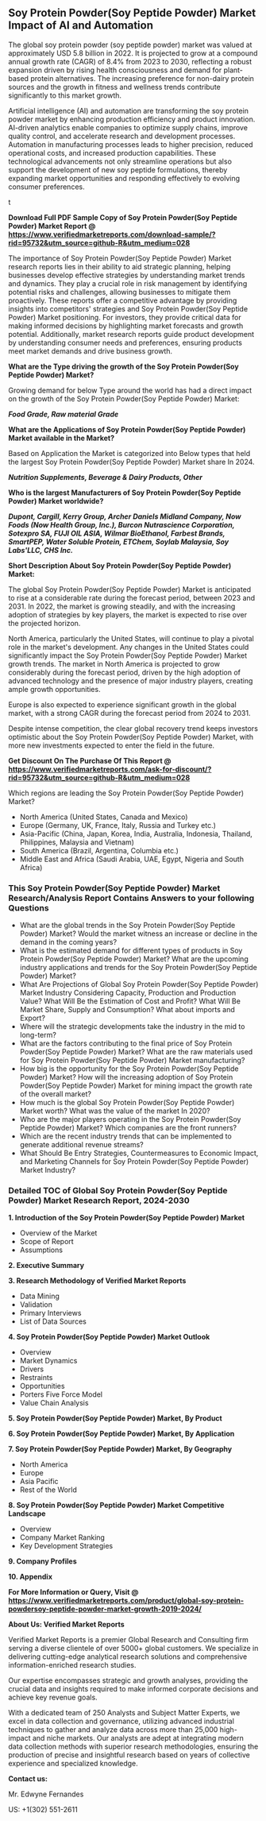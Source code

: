 <h2>Soy Protein Powder(Soy Peptide Powder) Market Impact of AI and Automation</h2><p>The global soy protein powder (soy peptide powder) market was valued at approximately USD 5.8 billion in 2022. It is projected to grow at a compound annual growth rate (CAGR) of 8.4% from 2023 to 2030, reflecting a robust expansion driven by rising health consciousness and demand for plant-based protein alternatives. The increasing preference for non-dairy protein sources and the growth in fitness and wellness trends contribute significantly to this market growth.</p><p>Artificial intelligence (AI) and automation are transforming the soy protein powder market by enhancing production efficiency and product innovation. AI-driven analytics enable companies to optimize supply chains, improve quality control, and accelerate research and development processes. Automation in manufacturing processes leads to higher precision, reduced operational costs, and increased production capabilities. These technological advancements not only streamline operations but also support the development of new soy peptide formulations, thereby expanding market opportunities and responding effectively to evolving consumer preferences.</p>t</p><p id="" class=""><strong>Download Full PDF Sample Copy of Soy Protein Powder(Soy Peptide Powder) Market Report @ <a href="https://www.verifiedmarketreports.com/download-sample/?rid=95732&utm_source=github-R&utm_medium=028" target="_blank">https://www.verifiedmarketreports.com/download-sample/?rid=95732&utm_source=github-R&utm_medium=028</a></strong></p><p>The importance of&nbsp;Soy Protein Powder(Soy Peptide Powder) Market research reports lies in their ability to aid strategic planning, helping businesses develop effective strategies by understanding market trends and dynamics. They play a crucial role in risk management by identifying potential risks and challenges, allowing businesses to mitigate them proactively. These reports offer a competitive advantage by providing insights into competitors' strategies and Soy Protein Powder(Soy Peptide Powder) Market positioning. For investors, they provide critical data for making informed decisions by highlighting market forecasts and growth potential. Additionally, market research reports guide product development by understanding consumer needs and preferences, ensuring products meet market demands and drive business growth.</p><p><strong>What are the&nbsp;Type driving the growth of the Soy Protein Powder(Soy Peptide Powder) Market?</strong></p><p id="" class="">Growing demand for below Type around the world has had a direct impact on the growth of the Soy Protein Powder(Soy Peptide Powder) Market:</p><em><strong>Food Grade, Raw material Grade</strong></em></p><strong>What are the&nbsp;Applications&nbsp;of Soy Protein Powder(Soy Peptide Powder) Market available in the Market?</strong></p><p id="" class="">Based on Application the Market is categorized into Below types that held the largest Soy Protein Powder(Soy Peptide Powder) Market share In 2024.</p><em><strong>Nutrition Supplements, Beverage & Dairy Products, Other</strong></em></p><strong>Who is the largest Manufacturers of Soy Protein Powder(Soy Peptide Powder) Market worldwide?</strong></p><p><em><strong>Dupont, Cargill, Kerry Group, Archer Daniels Midland Company, Now Foods (Now Health Group, Inc.), Burcon Nutrascience Corporation, Sotexpro SA, FUJI OIL ASIA, Wilmar BioEthanol, Farbest Brands, SmartPEP, Water Soluble Protein, ETChem, Soylab Malaysia, Soy Labs'LLC, CHS Inc.</strong></em></p><p id="" class=""><strong>Short Description About Soy Protein Powder(Soy Peptide Powder) Market:</strong></p><p>The global Soy Protein Powder(Soy Peptide Powder) Market is anticipated to rise at a considerable rate during the forecast period, between 2023 and 2031. In 2022, the market is growing steadily, and with the increasing adoption of strategies by key players, the market is expected to rise over the projected horizon.</p><p>North America, particularly the United States, will continue to play a pivotal role in the market's development. Any changes in the United States could significantly impact the Soy Protein Powder(Soy Peptide Powder) Market growth trends. The market in North America is projected to grow considerably during the forecast period, driven by the high adoption of advanced technology and the presence of major industry players, creating ample growth opportunities.</p><p>Europe is also expected to experience significant growth in the global market, with a strong CAGR during the forecast period from 2024 to 2031.</p><p>Despite intense competition, the clear global recovery trend keeps investors optimistic about the Soy Protein Powder(Soy Peptide Powder) Market, with more new investments expected to enter the field in the future.</p><p id="" class=""><strong>Get Discount On The Purchase Of This Report @ <a href="https://www.verifiedmarketreports.com/ask-for-discount/?rid=95732&utm_source=github-R&utm_medium=028" target="_blank">https://www.verifiedmarketreports.com/ask-for-discount/?rid=95732&utm_source=github-R&utm_medium=028</a></strong></p>Which regions are leading the Soy Protein Powder(Soy Peptide Powder) Market?</p><ul><li>North America (United States, Canada and Mexico)</li><li>Europe (Germany, UK, France, Italy, Russia and Turkey etc.)</li><li>Asia-Pacific (China, Japan, Korea, India, Australia, Indonesia, Thailand, Philippines, Malaysia and Vietnam)</li><li>South America (Brazil, Argentina, Columbia etc.)</li><li>Middle East and Africa (Saudi Arabia, UAE, Egypt, Nigeria and South Africa)</li></ul><h3 id="" class="">This Soy Protein Powder(Soy Peptide Powder) Market Research/Analysis Report Contains Answers to your following Questions</h3><ul><li>What are the global trends in the Soy Protein Powder(Soy Peptide Powder) Market? Would the market witness an increase or decline in the demand in the coming years?</li><li>What is the estimated demand for different types of products in Soy Protein Powder(Soy Peptide Powder) Market? What are the upcoming industry applications and trends for the Soy Protein Powder(Soy Peptide Powder) Market?</li><li>What Are Projections of Global Soy Protein Powder(Soy Peptide Powder) Market Industry Considering Capacity, Production and Production Value? What Will Be the Estimation of Cost and Profit? What Will Be Market Share, Supply and Consumption? What about imports and Export?</li><li>Where will the strategic developments take the industry in the mid to long-term?</li><li>What are the factors contributing to the final price of Soy Protein Powder(Soy Peptide Powder) Market? What are the raw materials used for Soy Protein Powder(Soy Peptide Powder) Market manufacturing?</li><li>How big is the opportunity for the Soy Protein Powder(Soy Peptide Powder) Market? How will the increasing adoption of Soy Protein Powder(Soy Peptide Powder) Market for mining impact the growth rate of the overall market?</li><li>How much is the global Soy Protein Powder(Soy Peptide Powder) Market worth? What was the value of the market In 2020?</li><li>Who are the major players operating in the Soy Protein Powder(Soy Peptide Powder) Market? Which companies are the front runners?</li><li>Which are the recent industry trends that can be implemented to generate additional revenue streams?</li><li>What Should Be Entry Strategies, Countermeasures to Economic Impact, and Marketing Channels for Soy Protein Powder(Soy Peptide Powder) Market Industry?</li></ul><h3 id="" class="">Detailed TOC of Global Soy Protein Powder(Soy Peptide Powder) Market Research Report, 2024-2030</h3><p id="" class=""><strong>1. Introduction of the Soy Protein Powder(Soy Peptide Powder) Market</strong></p><ul><li>Overview of the Market</li><li>Scope of Report</li><li>Assumptions</li></ul><p id="" class=""><strong>2. Executive Summary</strong></p><p id="" class=""><strong>3. Research Methodology of Verified Market Reports</strong></p><ul><li>Data Mining</li><li>Validation</li><li>Primary Interviews</li><li>List of Data Sources</li></ul><p id="" class=""><strong>4. Soy Protein Powder(Soy Peptide Powder) Market Outlook</strong></p><ul><li>Overview</li><li>Market Dynamics</li><li>Drivers</li><li>Restraints</li><li>Opportunities</li><li>Porters Five Force Model</li><li>Value Chain Analysis</li></ul><p id="" class=""><strong>5. Soy Protein Powder(Soy Peptide Powder) Market, By Product</strong></p><p id="" class=""><strong>6. Soy Protein Powder(Soy Peptide Powder) Market, By Application</strong></p><p id="" class=""><strong>7. Soy Protein Powder(Soy Peptide Powder) Market, By Geography</strong></p><ul><li>North America</li><li>Europe</li><li>Asia Pacific</li><li>Rest of the World</li></ul><p id="" class=""><strong>8. Soy Protein Powder(Soy Peptide Powder) Market Competitive Landscape</strong></p><ul><li>Overview</li><li>Company Market Ranking</li><li>Key Development Strategies</li></ul><p id="" class=""><strong>9. Company Profiles</strong></p><p id="" class=""><strong>10. Appendix</strong></p><p id="" class=""><strong>For More Information or Query, Visit @ <a href="https://www.verifiedmarketreports.com/product/global-soy-protein-powdersoy-peptide-powder-market-growth-2019-2024/" target="_blank">https://www.verifiedmarketreports.com/product/global-soy-protein-powdersoy-peptide-powder-market-growth-2019-2024/</a></strong></p><p id="" class=""><strong>About Us: Verified Market Reports</strong></p><p id="" class="">Verified Market Reports is a premier Global Research and Consulting firm serving a diverse clientele of over 5000+ global customers. We specialize in delivering cutting-edge analytical research solutions and comprehensive information-enriched research studies.</p><p id="" class="">Our expertise encompasses strategic and growth analyses, providing the crucial data and insights required to make informed corporate decisions and achieve key revenue goals.</p><p id="" class="">With a dedicated team of 250 Analysts and Subject Matter Experts, we excel in data collection and governance, utilizing advanced industrial techniques to gather and analyze data across more than 25,000 high-impact and niche markets. Our analysts are adept at integrating modern data collection methods with superior research methodologies, ensuring the production of precise and insightful research based on years of collective experience and specialized knowledge.</p><p id="" class=""><strong>Contact us:</strong></p><p id="" class="">Mr. Edwyne Fernandes</p><p id="" class="">US: +1(302) 551-2611</p>